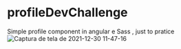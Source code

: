 # profileDevChallenge
Simple profile component in angular e Sass , just to pratice
![Captura de tela de 2021-12-30 11-47-16](https://user-images.githubusercontent.com/46978878/147764120-e3174c52-85ea-4f99-b58b-9416b3e894af.png)
